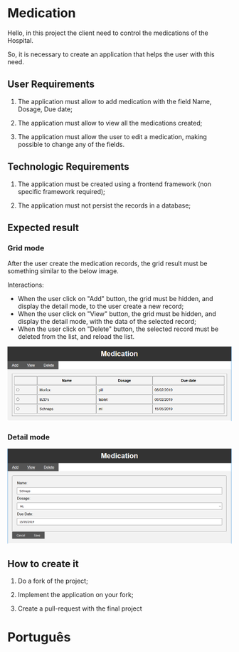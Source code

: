 # Medication

Hello, in this project the client need to control the medications of the Hospital.

So, it is necessary to create an application that helps the user with this need.

## User Requirements

1. The application must allow to add medication with the field Name, Dosage, Due date;

1. The application must allow to view all the medications created;

1. The application must allow the user to edit a medication, making possible to change any of the fields.

## Technologic Requirements

1. The application must be created using a frontend framework (non specific framework required);

1. The application must not persist the records in a database;

## Expected result

### Grid mode
After the user create the medication records, the grid result must be something similar to the below image.

Interactions:
- When the user click on "Add" button, the grid must be hidden, and display the detail mode, to the user create a new record;
- When the user click on "View" button, the grid must be hidden, and display the detail mode, with the data of the selected record;
- When the user click on "Delete" button, the selected record must be deleted from the list, and reload the list.

![grid](https://github.com/flachadriano/medication-crud/blob/master/grid.png)

### Detail mode

![form](https://github.com/flachadriano/medication-crud/blob/master/form.png)

## How to create it

1. Do a fork of the project;

1. Implement the application on your fork;

1. Create a pull-request with the final project


# Português
